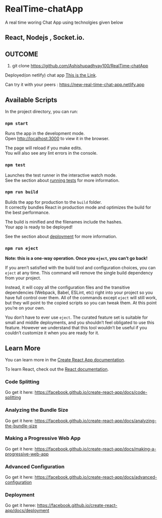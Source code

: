 # RealTime-chatApp
A real time woring Chat App using technolgies given below
## React,  Nodejs , Socket.io.

## OUTCOME

1. git clone https://github.com/Ashishupadhyay100/RealTime-chatApp

Deployed(on netlify) chat app  [This is the Link](https://new-real-time-chat-app.netlify.app).

Can try it with your peers : https://new-real-time-chat-app.netlify.app

## Available Scripts

In the project directory, you can run:

### `npm start`

Runs the app in the development mode.<br>
Open [http://localhost:3000](http://localhost:3000) to view it in the browser.

The page will reload if you make edits.<br>
You will also see any lint errors in the console.

### `npm test`

Launches the test runner in the interactive watch mode.<br>
See the section about [running tests](https://facebook.github.io/create-react-app/docs/running-tests) for more information.

### `npm run build`

Builds the app for production to the `build` folder.<br>
It correctly bundles React in production mode and optimizes the build for the best performance.

The build is minified and the filenames include the hashes.<br>
Your app is ready to be deployed!

See the section about [deployment](https://facebook.github.io/create-react-app/docs/deployment) for more information.

### `npm run eject`

**Note: this is a one-way operation. Once you `eject`, you can’t go back!**

If you aren’t satisfied with the build tool and configuration choices, you can `eject` at any time. This command will remove the single build dependency from your project.

Instead, it will copy all the configuration files and the transitive dependencies (Webpack, Babel, ESLint, etc) right into your project so you have full control over them. All of the commands except `eject` will still work, but they will point to the copied scripts so you can tweak them. At this point you’re on your own.

You don’t have to ever use `eject`. The curated feature set is suitable for small and middle deployments, and you shouldn’t feel obligated to use this feature. However we understand that this tool wouldn’t be useful if you couldn’t customize it when you are ready for it.

## Learn More

You can learn more in the [Create React App documentation](https://facebook.github.io/create-react-app/docs/getting-started).

To learn React, check out the [React documentation](https://reactjs.org/).

### Code Splitting

Go get it here: https://facebook.github.io/create-react-app/docs/code-splitting

### Analyzing the Bundle Size

Go get it here: https://facebook.github.io/create-react-app/docs/analyzing-the-bundle-size

### Making a Progressive Web App

Go get it here: https://facebook.github.io/create-react-app/docs/making-a-progressive-web-app

### Advanced Configuration

Go get it here: https://facebook.github.io/create-react-app/docs/advanced-configuration

### Deployment

Go get it heree: https://facebook.github.io/create-react-app/docs/deployment

